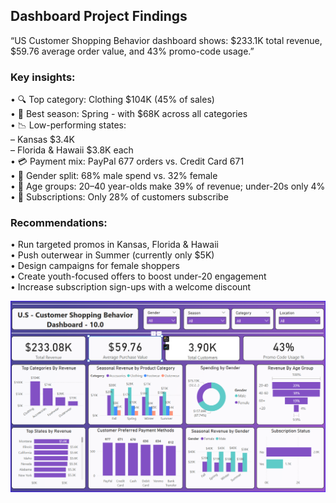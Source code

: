 ## Dashboard Project Findings  
“US Customer Shopping Behavior dashboard shows: $233.1K total revenue, $59.76 average order value, and 43% promo-code usage.” 
  
### Key insights:  
• 🔍 Top category: Clothing $104K (45% of sales)  
• 🌸 Best season: Spring - with $68K across all categories  
• 📉 Low-performing states:  
	– Kansas $3.4K  
	– Florida & Hawaii $3.8K each  
• 💳 Payment mix: PayPal 677 orders vs. Credit Card 671  
• 👥 Gender split: 68% male spend vs. 32% female  
• 🎂 Age groups: 20–40 year-olds make 39% of revenue; under-20s only 4%  
• 🔄 Subscriptions: Only 28% of customers subscribe   
### Recommendations:  
• Run targeted promos in Kansas, Florida & Hawaii  
• Push outerwear in Summer (currently only $5K)  
• Design campaigns for female shoppers  
• Create youth-focused offers to boost under-20 engagement  
• Increase subscription sign-ups with a welcome discount

![Dashboard screenshot](https://raw.githubusercontent.com/wsnh2022/Power-BI-Dashboard/main/Shopping%20Trends%20And%20Customer%20Behaviour%20Dataset/U.S%20Customer%20Shopping%20Behavior%20Dashboard%2010.0.png)
